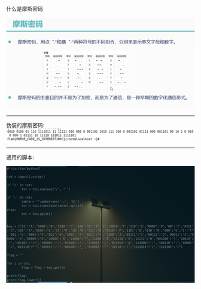 什么是摩斯密码

![摩斯密码](https://github.com/rao2701482/CTF-CRPYTO-PART/blob/main/%E5%9B%BE%E7%89%87%E8%B5%84%E6%96%99/%E6%91%A9%E6%96%AF%E5%AF%86%E7%A0%81.png)

---

伪装的摩斯密码:
![伪装的摩斯密码](https://github.com/rao2701482/CTF-CRPYTO-PART/blob/main/%E5%9B%BE%E7%89%87%E8%B5%84%E6%96%99/%E4%BC%AA%E8%A3%85%E7%9A%84%E6%91%A9%E6%96%AF%E5%AF%86%E7%A0%81-%E7%89%B9%E5%BE%81%E5%88%86%E7%BB%84.png)


---

通用的脚本:

![脚本](https://github.com/rao2701482/CTF-CRPYTO-PART/blob/main/%E5%9B%BE%E7%89%87%E8%B5%84%E6%96%99/%E6%91%A9%E6%96%AF%E5%AF%86%E7%A0%81%E8%84%9A%E6%9C%AC.png)
